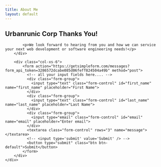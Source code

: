 ```yaml
---
title: About Me
layout: default
---
```



<div class="container about">
    <div class="row">
        <div class="col-xs-6">
            <h2>Urbanrunic Corp Thanks You!</h2>

            <p>We look forward to hearing from you and how we can service your next web development or software engineering needs!</p>
        </div>

        <div class="col-xs-6">
            <form action="https://getsimpleform.com/messages?form_api_token=3286572dcabe085d06feff824504a49b" method="post">
              <!-- all your input fields here.... -->
              <div class="form-group">
                <input type="text" class="form-control" id="first_name" name="first_name" placeholder="First Name">
              </div>
              <div class="form-group">
                <input type="text" class="form-control" id="last_name" name="last_name" placeholder="Last Name">
              </div>
              <div class="form-group">
                <input type="email" class="form-control" id="email" name="email" placeholder="Enter email">
              </div>
              <textarea class="form-control" rows="3" name="message"></textarea>
              <!-- <input type='submit' value='Submit' /> -->
              <button type="submit" class="btn btn-default">Submit</button>
            </form>
        </div>
    </div>
</div>
